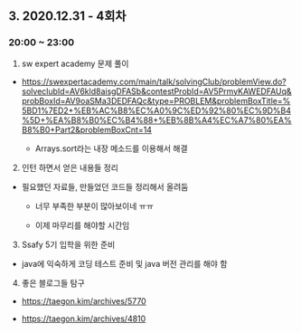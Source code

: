 ## 3. 2020.12.31 - 4회차

### 20:00 ~ 23:00

1. sw expert academy 문제 풀이 

- https://swexpertacademy.com/main/talk/solvingClub/problemView.do?solveclubId=AV6kld8aisgDFASb&contestProbId=AV5PrmyKAWEDFAUq&probBoxId=AV9oaSMa3DEDFAQc&type=PROBLEM&problemBoxTitle=%5BD1%7ED2+%EB%AC%B8%EC%A0%9C%ED%92%80%EC%9D%B4%5D+%EA%B8%B0%EC%B4%88+%EB%8B%A4%EC%A7%80%EA%B8%B0+Part2&problemBoxCnt=14

    - Arrays.sort라는 내장 메소드를 이용해서 해결 



2. 인턴 하면서 얻은 내용들 정리 

- 필요했던 자료들, 만들었던 코드들 정리해서 올려둠 

    - 너무 부족한 부분이 많아보이네 ㅠㅠ

    - 이제 마무리를 해야할 시간임 


3. Ssafy 5기 입학을 위한 준비 

- java에 익숙하게 코딩 테스트 준비 및 java 버전 관리를 해야 함 

4. 좋은 블로그들 탐구 

- https://taegon.kim/archives/5770

- https://taegon.kim/archives/4810